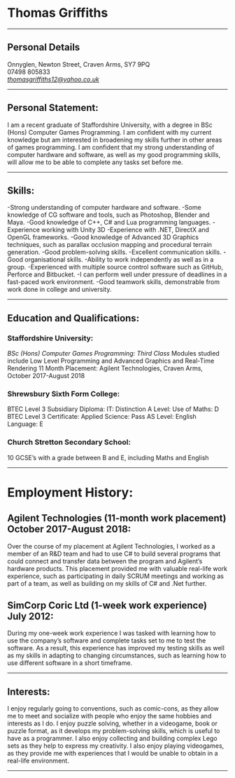 # Thomas Griffiths

---

## Personal Details
Onnyglen, Newton Street, Craven Arms, SY7 9PQ <br>
07498 805833 <br>
*thomasgriffiths12@yahoo.co.uk* <br>

---

## Personal Statement:

I am a recent graduate of Staffordshire University, with a degree in BSc (Hons) Computer Games Programming. I am confident with my current knowledge but am interested in broadening my skills further in other areas of games programming. I am confident that my strong understanding of computer hardware and software, as well as my good programming skills, will allow me to be able to complete any tasks set before me.

---

## Skills:

-Strong understanding of computer hardware and software.
-Some knowledge of CG software and tools, such as Photoshop, Blender and Maya.
-Good knowledge of C++, C# and Lua programming languages.
-Experience working with Unity 3D
-Experience with .NET, DirectX and OpenGL frameworks.
-Good knowledge of Advanced 3D Graphics techniques, such as parallax occlusion mapping and procedural terrain generation.
-Good problem-solving skills.
-Excellent communication skills.
-Good organisational skills.
-Ability to work independently as well as in a group.
-Experienced with multiple source control software such as GitHub, Perforce and Bitbucket.
-I can perform well under pressure of deadlines in a fast-paced work environment.
-Good teamwork skills, demonstrable from work done in college and university.

---

## Education and Qualifications: 

### Staffordshire University:
*BSc (Hons) Computer Games Programming: Third Class*
Modules studied include Low Level Programming and Advanced Graphics and Real-Time Rendering
11 Month Placement: Agilent Technologies, Craven Arms, October 2017-August 2018

### Shrewsbury Sixth Form College:
BTEC Level 3 Subsidiary Diploma: IT: Distinction
A Level: Use of Maths: D
BTEC Level 3 Certificate: Applied Science: Pass
AS Level: English Language: E

### Church Stretton Secondary School:
10 GCSE’s with a grade between B and E, including Maths and English

---

# Employment History:

## Agilent Technologies (11-month work placement) October 2017-August 2018:
Over the course of my placement at Agilent Technologies, I worked as a member of an R&D team and had to use C# to build several programs that could connect and transfer data between the program and Agilent’s hardware products. This placement provided me with valuable real-life work experience, such as participating in daily SCRUM meetings and working as part of a team, as well as building on my skills of C# and .Net further.

## SimCorp Coric Ltd (1-week work experience) July 2012:
During my one-week work experience I was tasked with learning how to use the company’s software and complete tasks set to me to test the software. As a result, this experience has improved my testing skills as well as my skills in adapting to changing circumstances, such as learning how to use different software in a short timeframe.

---

## Interests:

I enjoy regularly going to conventions, such as comic-cons, as they allow me to meet and socialize with people who enjoy the same hobbies and interests as I do.
I enjoy puzzle solving, whether in a videogame, book or puzzle format, as it develops my problem-solving skills, which is useful to have as a programmer.
I also enjoy collecting and building complex Lego sets as they help to express my creativity.
I also enjoy playing videogames, as they provide me with experiences that I would be unable to obtain in a real-life environment. 

---
